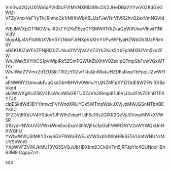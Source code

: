 Vm0wd2QyUXlWa1pPVldScFVtMVNXRll3Wkc5V2JHeDBaVVYwV0ZKdGVGWlZi
VFZyVmxVeFYyTkljRmhoCk1rMHhWbXBLUzFJeVNrVlViR2hvQ2sxVmNGVldi
WEJMVXpGT1NGWnJiR2xTYlZKd1EyeGFSMWR1YkZkaQpWRUkwVlhwR1NtVldV
bkppUjJ4VFlsWktXVkV5YzNkbFJrNXpVbXhrYVFwWFIyaHZWbGh3UzFReVRY
aGEKU0ZaVFlrZFNjRlZ0ZUhka01VVjVaVVZ3YkZKck5YbFphMXB2Vm5kd2FW
WnJWak5XYlhCS1pVWlplRk5ZCmFGWUtZbXhhV0ZsclpGTmpSbFowVGxWT1Yx
WnJWalZVVmxZd1ZUSktTRlZzY0ZwTlJuQnlWakJHZDFaRwpTbFpqUlZwWFls
aFNWRlY2UmxabFJuQkdDbHBHVlV0WmJYUjNZMFpXY1ZOdE9WZFNiRXBaVkd4
ak5WWXgKU25KV2FsWmhWbGRTU0ZaVVJtRmpiR1J6VjJ4a2FWZEhhRTFXYTJS
clpESkdWd3BYYmtwcFVrWndXRlJYCk5WTmpWbkJXVjJzMWJGSnNTbnBEYkhC
SFZGVjBXbUV4Y0doV1JFWlhZekpHUjFSc1RsZGlXR2QzVjJ0VwpiMWxXVW5R
S1UydHNVbUV5VWxkWmExcExaV3hhVjFkc1pGaFNWR3hYV2xWYWQxUnNXWGhU
YWtwWVlUSlMKY2xwSGVFNWxRWEJxVW0xb1dWbHRkSE5VUmtWNUNrMUVSbWhO
YXpWVFZVWlJkMU13VG5SVGJUbHBXbm93Ck9VTm5jRFJpYlc4OUNncHBhR3M9
CgppZnY=

sdp